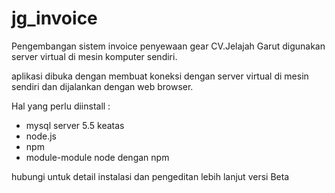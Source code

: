 # jg_invoice
Pengembangan sistem invoice penyewaan gear CV.Jelajah Garut
digunakan server virtual di mesin komputer sendiri.

aplikasi dibuka dengan membuat koneksi dengan server virtual di mesin sendiri dan dijalankan dengan web browser. 

Hal yang perlu diinstall :
- mysql server 5.5 keatas
- node.js
- npm
- module-module node dengan npm

hubungi untuk detail instalasi dan pengeditan lebih lanjut
versi Beta
